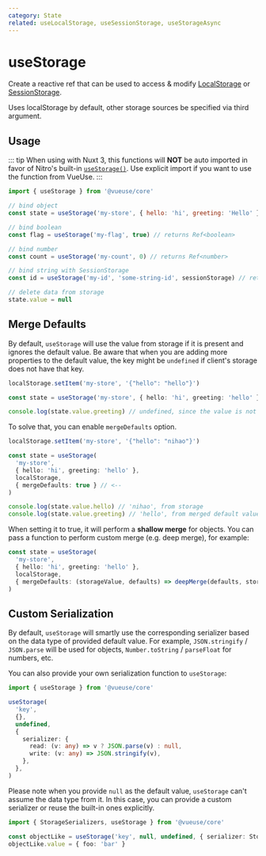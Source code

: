 ```yaml
---
category: State
related: useLocalStorage, useSessionStorage, useStorageAsync
---
```


# useStorage

Create a reactive ref that can be used to access & modify  [LocalStorage](https://developer.mozilla.org/en-US/docs/Web/API/Window/localStorage) or [SessionStorage](https://developer.mozilla.org/en-US/docs/Web/API/Window/sessionStorage). 

Uses localStorage by default, other storage sources be specified via third argument.

## Usage

::: tip
When using with Nuxt 3, this functions will **NOT** be auto imported in favor of Nitro's built-in [`useStorage()`](https://nitro.unjs.io/guide/storage). Use explicit import if you want to use the function from VueUse.
:::

```js
import { useStorage } from '@vueuse/core'

// bind object
const state = useStorage('my-store', { hello: 'hi', greeting: 'Hello' })

// bind boolean
const flag = useStorage('my-flag', true) // returns Ref<boolean>

// bind number
const count = useStorage('my-count', 0) // returns Ref<number>

// bind string with SessionStorage
const id = useStorage('my-id', 'some-string-id', sessionStorage) // returns Ref<string>

// delete data from storage
state.value = null
```

## Merge Defaults

By default, `useStorage` will use the value from storage if it is present and ignores the default value. Be aware that when you are adding more properties to the default value, the key might be `undefined` if client's storage does not have that key.

```ts
localStorage.setItem('my-store', '{"hello": "hello"}')

const state = useStorage('my-store', { hello: 'hi', greeting: 'hello' }, localStorage)

console.log(state.value.greeting) // undefined, since the value is not presented in storage
```

To solve that, you can enable `mergeDefaults` option.

```ts
localStorage.setItem('my-store', '{"hello": "nihao"}')

const state = useStorage(
  'my-store',
  { hello: 'hi', greeting: 'hello' },
  localStorage,
  { mergeDefaults: true } // <--
)

console.log(state.value.hello) // 'nihao', from storage
console.log(state.value.greeting) // 'hello', from merged default value
```

When setting it to true, it will perform a **shallow merge** for objects. You can pass a function to perform custom merge (e.g. deep merge), for example:

```ts
const state = useStorage(
  'my-store',
  { hello: 'hi', greeting: 'hello' },
  localStorage,
  { mergeDefaults: (storageValue, defaults) => deepMerge(defaults, storageValue) } // <--
)
```

## Custom Serialization

By default, `useStorage` will smartly use the corresponding serializer based on the data type of provided default value. For example, `JSON.stringify` / `JSON.parse` will be used for objects, `Number.toString` / `parseFloat` for numbers, etc.

You can also provide your own serialization function to `useStorage`:

```ts
import { useStorage } from '@vueuse/core'

useStorage(
  'key',
  {},
  undefined,
  {
    serializer: {
      read: (v: any) => v ? JSON.parse(v) : null,
      write: (v: any) => JSON.stringify(v),
    },
  },
)
```

Please note when you provide `null` as the default value, `useStorage` can't assume the data type from it. In this case, you can provide a custom serializer or reuse the built-in ones explicitly.

```ts
import { StorageSerializers, useStorage } from '@vueuse/core'

const objectLike = useStorage('key', null, undefined, { serializer: StorageSerializers.object })
objectLike.value = { foo: 'bar' }
```
